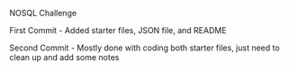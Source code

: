 NOSQL Challenge

First Commit - Added starter files, JSON file, and README

Second Commit - Mostly done with coding both starter files, just need to clean up and add some notes